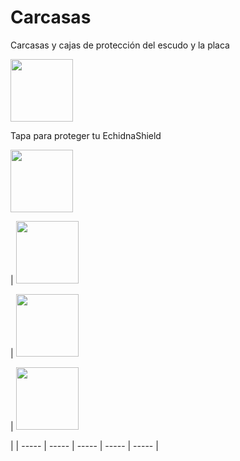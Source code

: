 # Carcasas
Carcasas y cajas de protección del escudo y la placa

[<img src="https://github.com/EchidnaShield/Recursos/blob/master/Dise%C3%B1os3D/Carcasas/TapaShield/Echidnalogo.png" height="100"/> </p>](https://github.com/EchidnaShield/Recursos/blob/master/Dise%C3%B1os3D/Carcasas/TapaShield/Tapa_logo.stl)<p> Tapa para proteger tu EchidnaShield </p>
[<img src="https://github.com/EchidnaShield/Recursos/blob/master/Dise%C3%B1os3D/Carcasas/TapaShield/tapanombre.png" height="100"/> </p>](https://github.com/EchidnaShield/Recursos/blob/master/Dise%C3%B1os3D/Carcasas/TapaShield/tapa_nombre.stl)|
[<img src="https://github.com/EchidnaShield/Recursos/blob/master/Dise%C3%B1os3D/Carcasas/Base_Shield/carcasa.png" height="100"/> </p>](https://github.com/EchidnaShield/Recursos/blob/master/Dise%C3%B1os3D/Carcasas/Base_Shield/Caixa_echidnaShield_001.stl)|
[<img src="https://github.com/EchidnaShield/Recursos/blob/master/Dise%C3%B1os3D/Carcasas/Base_Black/Caixa_Black.png" height="100"/> </p>](https://github.com/EchidnaShield/Recursos/blob/master/Dise%C3%B1os3D/Carcasas/Base_Black/Caixa_EchidnaBlack.stl)|
[<img src="https://github.com/EchidnaShield/Recursos/blob/master/Dise%C3%B1os3D/Carcasas/Base_Black/Caixa_EchidnaBlack_Baixa.png" height="100"/> </p>](https://github.com/EchidnaShield/Recursos/blob/master/Dise%C3%B1os3D/Carcasas/Base_Black/Caixa_EchidnaBlack_Baixa.stl)|
| ----- | ----- | ----- | ----- | ----- |

